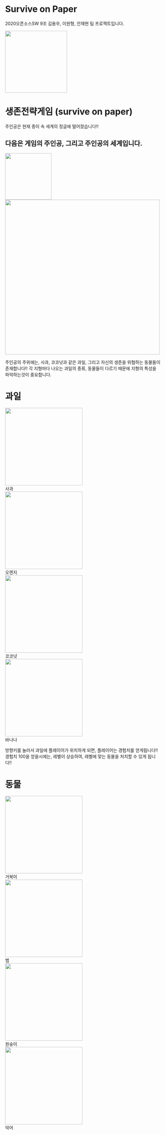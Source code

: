 # Survive on Paper
2020오픈소스SW 9조 김용우, 이원형, 안재현 팀 프로젝트입니다.
<div>
<img width = "200" src = "https://user-images.githubusercontent.com/71542970/101277690-886a8a00-37f9-11eb-9a59-7558e894261b.JPG">
</div>

# 생존전략게임 (survive on paper)
주인공은 현재 종이 속 세계의 정글에 떨어졌습니다!!
## 다음은 게임의 주인공, 그리고 주인공의 세계입니다.
<div>
<img width = "150" src = "https://user-images.githubusercontent.com/71542970/101277693-8b657a80-37f9-11eb-89dd-89d3867f3e6a.JPG">
</div>
  <div>
<img width = "500" src = "https://user-images.githubusercontent.com/71542970/101277700-93bdb580-37f9-11eb-8815-cd6e8dc41fa4.JPG">
</div>

주인공의 주위에는, 사과, 코코넛과 같은 과일, 그리고 자신의 생존을 위협하는 동물들이 존재합니다!!
각 지형마다 나오는 과일의 종류, 동물들이 다르기 때문에 지형의 특성을 파악하는것이 중요합니다.

# 과일
<div>
<img width = "250" src = "https://user-images.githubusercontent.com/71542970/101277705-991b0000-37f9-11eb-9178-362c8b8e04e7.JPG">
</div>
  사과
<div>
<img width = "250" src = "https://user-images.githubusercontent.com/71542970/101277695-8d2f3e00-37f9-11eb-9d3d-598afc3b24c7.JPG">
</div>
  오렌지
<div>
<img width = "250" src = "https://user-images.githubusercontent.com/71542970/101277713-9f10e100-37f9-11eb-9b64-bff58b51fb86.JPG">
</div>
  코코넛
<div>
<img width = "250" src = "https://user-images.githubusercontent.com/71542970/101277708-9ae4c380-37f9-11eb-9f55-1e844ddd04af.JPG">
</div>
  바나나

방향키를 눌러서 과일에 플레이어가 위치하게 되면, 플레이어는 경험치를 얻게됩니다!!
경험치 100을 얻을시에는, 레벨이 상승하여, 레벨에 맞는 동물을 처치할 수 있게 됩니다!!

# 동물
<div>
<img width = "250" src = "https://user-images.githubusercontent.com/71542970/101277702-96200f80-37f9-11eb-80ba-4867f9fc4ed2.JPG">
</div>
  거북이
<div>
<img width = "250" src = "https://user-images.githubusercontent.com/71542970/101277704-97513c80-37f9-11eb-8e2f-804166405737.JPG">
</div>
  뱀
<div>
<img width = "250" src = "https://user-images.githubusercontent.com/71542970/101277696-8f919800-37f9-11eb-9bb7-aa95a06041f8.JPG">
</div>
  원숭이
<div>
<img width = "250" src = "https://user-images.githubusercontent.com/71542970/101277716-a0420e00-37f9-11eb-8a13-c769fb380dbd.JPG">
</div>
  악어

